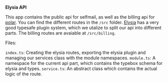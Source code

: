 **Elysia API**

This app contains the public api for selfmail, as well as the billing api for [polar](https://polar.sh). You can find the different routes in the `/src` folder. [Elysia](https://elysiajs.com) has a very good typesafe plugin system, which we utalize to split our api into different parts. The billing routes are avaiable at `/src/billing`.

Files:

`index.ts`: Creating the elysia routes, exporting the elysia plugin and managing our services class with the module namespaces.
`module.ts`: A namespace for the current api part, which contains the typebox schema for elysia and types.
`service.ts`: An abstract class which contains the actual logic of the route.